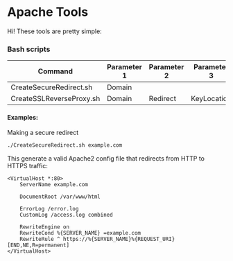 # Apache Tools
Hi! These tools are pretty simple:


### Bash scripts
| Command                  | Parameter 1 | Parameter 2 | Parameter 3 |
|--------------------------|-------------|-------------|-------------|
| CreateSecureRedirect.sh  | Domain      |             |             |
| CreateSSLReverseProxy.sh | Domain      | Redirect    | KeyLocation |

#### Examples:
Making a secure redirect
```bash
./CreateSecureRedirect.sh example.com 
```


This generate a valid Apache2 config file that redirects from HTTP to HTTPS traffic:
```
<VirtualHost *:80>
    ServerName example.com

    DocumentRoot /var/www/html

    ErrorLog /error.log
    CustomLog /access.log combined

    RewriteEngine on
    RewriteCond %{SERVER_NAME} =example.com
    RewriteRule ^ https://%{SERVER_NAME}%{REQUEST_URI} [END,NE,R=permanent]
</VirtualHost>
```
